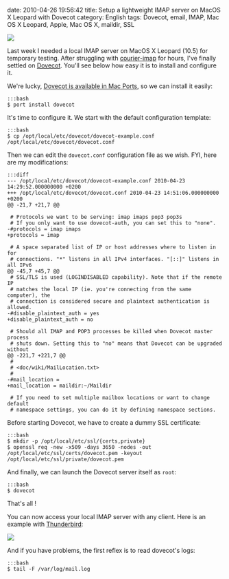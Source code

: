 date: 2010-04-26 19:56:42
title: Setup a lightweight IMAP server on MacOS X Leopard with Dovecot
category: English
tags: Dovecot, email, IMAP, Mac OS X Leopard, Apple, Mac OS X, maildir, SSL

![](/static/uploads/2010/dovecot-on-macosx.png)

Last week I needed a local IMAP server on MacOS X Leopard (10.5) for temporary testing. After struggling with [courier-imap](http://www.courier-mta.org/imap/) for hours, I've finally settled on [Dovecot](http://www.dovecot.org/). You'll see below how easy it is to install and configure it.

We're lucky, [Dovecot is available in Mac Ports](http://www.macports.org/ports.php?by=name&substr=dovecot), so we can install it easily:

    :::bash
    $ port install dovecot

It's time to configure it. We start with the default configuration template:

    :::bash
    $ cp /opt/local/etc/dovecot/dovecot-example.conf /opt/local/etc/dovecot/dovecot.conf

Then we can edit the `dovecot.conf` configuration file as we wish. FYI, here are my modifications:

    :::diff
    --- /opt/local/etc/dovecot/dovecot-example.conf	2010-04-23 14:29:52.000000000 +0200
    +++ /opt/local/etc/dovecot/dovecot.conf	2010-04-23 14:51:06.000000000 +0200
    @@ -21,7 +21,7 @@

     # Protocols we want to be serving: imap imaps pop3 pop3s
     # If you only want to use dovecot-auth, you can set this to "none".
    -#protocols = imap imaps
    +protocols = imap

     # A space separated list of IP or host addresses where to listen in for
     # connections. "*" listens in all IPv4 interfaces. "[::]" listens in all IPv6
    @@ -45,7 +45,7 @@
     # SSL/TLS is used (LOGINDISABLED capability). Note that if the remote IP
     # matches the local IP (ie. you're connecting from the same computer), the
     # connection is considered secure and plaintext authentication is allowed.
    -#disable_plaintext_auth = yes
    +disable_plaintext_auth = no

     # Should all IMAP and POP3 processes be killed when Dovecot master process
     # shuts down. Setting this to "no" means that Dovecot can be upgraded without
    @@ -221,7 +221,7 @@
     #
     # <doc/wiki/MailLocation.txt>
     #
    -#mail_location =
    +mail_location = maildir:~/Maildir

     # If you need to set multiple mailbox locations or want to change default
     # namespace settings, you can do it by defining namespace sections.

Before starting Dovecot, we have to create a dummy SSL certificate:

    :::bash
    $ mkdir -p /opt/local/etc/ssl/{certs,private}
    $ openssl req -new -x509 -days 3650 -nodes -out /opt/local/etc/ssl/certs/dovecot.pem -keyout /opt/local/etc/ssl/private/dovecot.pem

And finally, we can launch the Dovecot server itself as `root`:

    :::bash
    $ dovecot

That's all !

You can now access your local IMAP server with any client. Here is an example with [Thunderbird](http://www.mozillamessaging.com/thunderbird/):

![](/static/uploads/2010/thunderbird-macosx-local-imap-server-config.png)

And if you have problems, the first reflex is to read dovecot's logs:

    :::bash
    $ tail -F /var/log/mail.log

